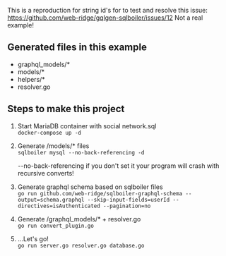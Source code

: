 This is a reproduction for string id's for to test and resolve this issue: https://github.com/web-ridge/gqlgen-sqlboiler/issues/12
Not a real example!

## Generated files in this example

- graphql_models/\*
- models/\*
- helpers/\*
- resolver.go

## Steps to make this project

1. Start MariaDB container with social network.sql  
   `docker-compose up -d`

2. Generate /models/\* files  
   `sqlboiler mysql --no-back-referencing -d`

   --no-back-referencing if you don't set it your program will crash with recursive converts!

3. Generate graphql schema based on sqlboiler files  
   `go run github.com/web-ridge/sqlboiler-graphql-schema --output=schema.graphql --skip-input-fields=userId --directives=isAuthenticated --pagination=no`
4. Generate /graphql_models/\* + resolver.go  
   `go run convert_plugin.go`

5. ...Let's go!  
   `go run server.go resolver.go database.go`
